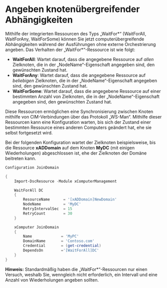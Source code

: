 # Angeben knotenübergreifender Abhängigkeiten

Mithilfe der integrierten Ressourcen des Typs „WaitFor*“ (WaitForAll, WaitForAny, WaitForSome) können Sie jetzt computerübergreifende Abhängigkeiten während der Ausführungen ohne externe Orchestrierung angeben. Das Verhalten der „WaitFor*“-Ressource ist wie folgt:

* **WaitForAll**: Wartet darauf, dass die angegebene Ressource auf *allen* Zielknoten, die in der „NodeName“-Eigenschaft angegeben sind, den gewünschten Zustand hat.
* **WaitForAny**: Wartet darauf, dass die angegebene Ressource auf *beliebigen* Zielknoten, die in der „NodeName“-Eigenschaft angegeben sind, den gewünschten Zustand hat.
* **WaitForSome**: Wartet darauf, dass die angegebene Ressource auf einer bestimmten Anzahl von Zielknoten, die in der „NodeName“-Eigenschaft angegeben sind, den gewünschten Zustand hat.

Diese Ressourcen ermöglichen eine Synchronisierung zwischen Knoten mithilfe von CIM-Verbindungen über das Protokoll „WS-Man“. Mithilfe dieser Ressourcen kann eine Konfiguration warten, bis sich der Zustand einer bestimmten Ressource eines anderen Computers geändert hat, ehe sie selbst fortgesetzt wird. 

Bei der folgenden Konfiguration wartet der Zielknoten beispielsweise, bis die Ressource **xADDomain** auf dem Knoten **MyDC** (mit einigen Wiederholungen) abgeschlossen ist, ehe der Zielknoten der Domäne beitreten kann.

```PowerShell
Configuration JoinDomain

{
    Import-DscResource -Module xComputerManagement

    WaitForAll DC
    {
        ResourceName      = '[xADDomain]NewDomain'
        NodeName          = 'MyDC'
        RetryIntervalSec  = 15
        RetryCount        = 30
    }

    xComputer JoinDomain
    {
        Name             = 'MyPC'
        DomainName       = 'Contoso.com'
        Credential       = (get-credential)
        DependsOn        ='[WaitForAll]DC'
    }
}
```
**Hinweis:** Standardmäßig haben die „WaitFor*“-Ressourcen nur einen Versuch, weshalb Sie, wenngleich nicht erforderlich, ein Intervall und eine Anzahl von Wiederholungen angeben sollten.
<!--HONumber=Mar16_HO2-->
